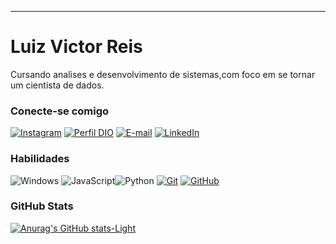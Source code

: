 
---

# Luiz Victor Reis

Cursando analises e desenvolvimento de sistemas,com foco em se tornar um cientista de dados.

### Conecte-se comigo

[![Instagram](https://img.shields.io/badge/-Instagram-%23E4405F?style=for-the-badge&logo=instagram&logoColor=white)](https://www.instagram.com/luizinv315/)
[![Perfil DIO](https://img.shields.io/badge/-Meu%20Perfil%20na%20DIO-30A3DC?style=for-the-badge)](https://web.dio.me/users/luizvictorreis315?tab=achievements)
[![E-mail](https://img.shields.io/badge/-Email-000?style=for-the-badge&logo=microsoft-outlook&logoColor=E94D5F)](mailto:luizvictorreis315@gmail.com)
[![LinkedIn](https://img.shields.io/badge/-LinkedIn-000?style=for-the-badge&logo=linkedin&logoColor=30A3DC)](https://www.linkedin.com/in/luiz-victor-reis-moraes-silva-8428641a1/)

### Habilidades

![Windows](https://img.shields.io/badge/Windows-000?style=for-the-badge&logo=windows&logoColor=2CA5E0)
![JavaScript](https://img.shields.io/badge/JavaScript-000?style=for-the-badge&logo=javascript&logoColor=30A3DC)![Python](https://img.shields.io/badge/python-3670A0?style=for-the-badge&logo=python&logoColor=ffdd54)
[![Git](https://img.shields.io/badge/Git-000?style=for-the-badge&logo=git&logoColor=E94D5F)](https://git-scm.com/doc)
[![GitHub](https://img.shields.io/badge/GitHub-000?style=for-the-badge&logo=github&logoColor=30A3DC)](https://docs.github.com/)

### GitHub Stats

[![Anurag's GitHub stats-Light](https://github-readme-stats.vercel.app/api?username=luiz315&show_icons=true&theme=default#gh-light-mode-only)](https://github.com/anuraghazra/github-readme-stats#gh-light-mode-only)






